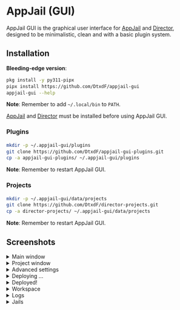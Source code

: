 # AppJail (GUI)

AppJail GUI is the graphical user interface for [AppJail](https://github.com/DtxdF/AppJail) and [Director](https://github.com/DtxdF/director), designed to be minimalistic, clean and with a basic plugin system.

## Installation

**Bleeding-edge version**:

```sh
pkg install -y py311-pipx
pipx install https://github.com/DtxdF/appjail-gui
appjail-gui --help
```

**Note**: Remember to add `~/.local/bin` to `PATH`.

[AppJail](https://appjail.readthedocs.io/en/latest/install) and [Director](https://github.com/DtxdF/director#installation) must be installed before using AppJail GUI.

### Plugins

```sh
mkdir -p ~/.appjail-gui/plugins
git clone https://github.com/DtxdF/appjail-gui-plugins.git
cp -a appjail-gui-plugins/ ~/.appjail-gui/plugins
```

**Note**: Remember to restart AppJail GUI.

### Projects

```sh
mkdir -p ~/.appjail-gui/data/projects
git clone https://github.com/DtxdF/director-projects.git
cp -a director-projects/ ~/.appjail-gui/data/projects
```

**Note**: Remember to restart AppJail GUI.

## Screenshots

<details>
    <summary>Main window</summary>
    <p align="center">
        <img src="assets/img/screenshots/1.png" width="80%" height="auto" />
    </p>
</details>

<details>
    <summary>Project window</summary>
    <p align="center">
        <img src="assets/img/screenshots/2.png" width="80%" height="auto" />
    </p>
</details>

<details>
    <summary>Advanced settings</summary>
    <p align="center">
        <img src="assets/img/screenshots/3.png" width="80%" height="auto" />
    </p>
</details>

<details>
    <summary>Deploying ...</summary>
    <p align="center">
        <img src="assets/img/screenshots/4.png" width="80%" height="auto" />
    </p>
</details>

<details>
    <summary>Deployed!</summary>
    <p align="center">
        <img src="assets/img/screenshots/5.png" width="80%" height="auto" />
    </p>
</details>

<details>
    <summary>Workspace</summary>
    <p align="center">
        <img src="assets/img/screenshots/6.png" width="80%" height="auto" />
    </p>
</details>

<details>
    <summary>Logs</summary>
    <p align="center">
        <img src="assets/img/screenshots/7.png" width="80%" height="auto" />
    </p>
    <p align="center">
        <img src="assets/img/screenshots/8.png" width="80%" height="auto" />
    </p>
</details>

<details>
    <summary>Jails</summary>
    <p align="center">
        <img src="assets/img/screenshots/9.png" width="80%" height="auto" />
    </p>
    <p align="center">
        <img src="assets/img/screenshots/10.png" width="80%" height="auto" />
    </p>
</details>
